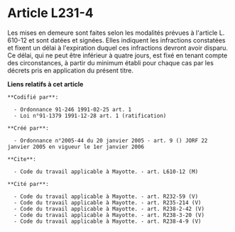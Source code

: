 # Article L231-4

Les mises en demeure sont faites selon les modalités prévues à l'article L. 610-12 et sont datées et signées. Elles indiquent
les infractions constatées et fixent un délai à l'expiration duquel ces infractions devront avoir disparu. Ce délai, qui ne
peut être inférieur à quatre jours, est fixé en tenant compte des circonstances, à partir du minimum établi pour chaque cas
par les décrets pris en application du présent titre.

**Liens relatifs à cet article**

	**Codifié par**:

	  - Ordonnance 91-246 1991-02-25 art. 1
	  - Loi n°91-1379 1991-12-28 art. 1 (ratification)

	**Créé par**:

	  - Ordonnance n°2005-44 du 20 janvier 2005 - art. 9 () JORF 22 janvier 2005 en vigueur le 1er janvier 2006

	**Cite**:

	  - Code du travail applicable à Mayotte. - art. L610-12 (M)

	**Cité par**:

	  - Code du travail applicable à Mayotte. - art. R232-59 (V)
	  - Code du travail applicable à Mayotte. - art. R235-214 (V)
	  - Code du travail applicable à Mayotte. - art. R238-2-42 (V)
	  - Code du travail applicable à Mayotte. - art. R238-3-20 (V)
	  - Code du travail applicable à Mayotte. - art. R238-4-9 (V)
